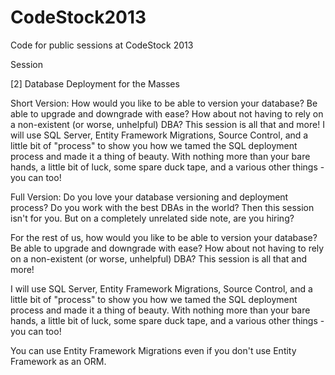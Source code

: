 CodeStock2013
=============

Code for public sessions at CodeStock 2013

Session

[2] Database Deployment for the Masses

Short Version:  How would you like to be able to version your database? Be able to upgrade and downgrade with ease? How about not having to rely on a non-existent (or worse, unhelpful) DBA? This session is all that and more! I will use SQL Server, Entity Framework Migrations, Source Control, and a little bit of "process" to show you how we tamed the SQL deployment process and made it a thing of beauty. With nothing more than your bare hands, a little bit of luck, some spare duck tape, and a various other things - you can too! 

Full Version:  Do you love your database versioning and deployment process? Do you work with the best DBAs in the world? Then this session isn't for you. But on a completely unrelated side note, are you hiring?

For the rest of us, how would you like to be able to version your database? Be able to upgrade and downgrade with ease? How about not having to rely on a non-existent (or worse, unhelpful) DBA? This session is all that and more!

I will use SQL Server, Entity Framework Migrations, Source Control, and a little bit of &quot;process&quot; to show you how we tamed the SQL deployment process and made it a thing of beauty. With nothing more than your bare hands, a little bit of luck, some spare duck tape, and a various other things - you can too!

You can use Entity Framework Migrations even if you don't use Entity Framework as an ORM.

